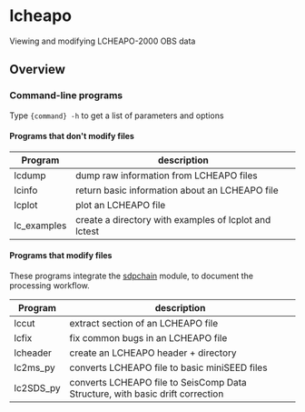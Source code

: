 # lcheapo

Viewing and modifying LCHEAPO-2000 OBS data

## Overview

### Command-line programs

Type ``{command} -h`` to get a list of parameters and options

#### Programs that don't modify files

| Program     | description                                           |
| ----------- | ----------------------------------------------------- |
| lcdump      | dump raw information from LCHEAPO files               |
| lcinfo      | return basic information about an LCHEAPO file        |
| lcplot      | plot an LCHEAPO file                                  |
| lc_examples | create a directory with examples of lcplot and lctest |

#### Programs that modify files

These programs integrate the [sdpchain](https://github.com/WayneCrawford/sdpchainpy)
module, to document the processing workflow.

| Program     | description                                                                   |
| ----------- | ----------------------------------------------------------------------------- |
| lccut       | extract section of an LCHEAPO file                                            |
| lcfix       | fix common bugs in an LCHEAPO file                                            |
| lcheader    | create an LCHEAPO header + directory                                          |
| lc2ms_py    | converts LCHEAPO file to basic miniSEED files                                 |
| lc2SDS_py   | converts LCHEAPO file to SeisComp Data Structure, with basic drift correction |
